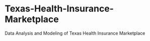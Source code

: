 # Texas-Health-Insurance-Marketplace
Data Analysis and Modeling of Texas Health Insurance Marketplace
